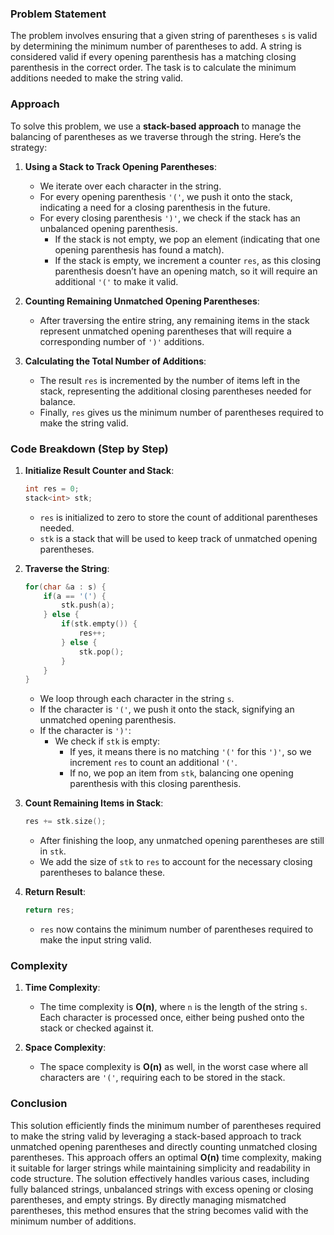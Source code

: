 ### Problem Statement

The problem involves ensuring that a given string of parentheses `s` is valid by determining the minimum number of parentheses to add. A string is considered valid if every opening parenthesis has a matching closing parenthesis in the correct order. The task is to calculate the minimum additions needed to make the string valid.

### Approach

To solve this problem, we use a **stack-based approach** to manage the balancing of parentheses as we traverse through the string. Here’s the strategy:

1. **Using a Stack to Track Opening Parentheses**:
   - We iterate over each character in the string.
   - For every opening parenthesis `'('`, we push it onto the stack, indicating a need for a closing parenthesis in the future.
   - For every closing parenthesis `')'`, we check if the stack has an unbalanced opening parenthesis.
     - If the stack is not empty, we pop an element (indicating that one opening parenthesis has found a match).
     - If the stack is empty, we increment a counter `res`, as this closing parenthesis doesn’t have an opening match, so it will require an additional `'('` to make it valid.

2. **Counting Remaining Unmatched Opening Parentheses**:
   - After traversing the entire string, any remaining items in the stack represent unmatched opening parentheses that will require a corresponding number of `')'` additions.

3. **Calculating the Total Number of Additions**:
   - The result `res` is incremented by the number of items left in the stack, representing the additional closing parentheses needed for balance.
   - Finally, `res` gives us the minimum number of parentheses required to make the string valid.

### Code Breakdown (Step by Step)

1. **Initialize Result Counter and Stack**:
   ```cpp
   int res = 0;
   stack<int> stk;
   ```
   - `res` is initialized to zero to store the count of additional parentheses needed.
   - `stk` is a stack that will be used to keep track of unmatched opening parentheses.

2. **Traverse the String**:
   ```cpp
   for(char &a : s) {
       if(a == '(') {
           stk.push(a);
       } else {
           if(stk.empty()) {
               res++;
           } else {
               stk.pop();
           }
       }
   }
   ```
   - We loop through each character in the string `s`.
   - If the character is `'('`, we push it onto the stack, signifying an unmatched opening parenthesis.
   - If the character is `')'`:
     - We check if `stk` is empty:
       - If yes, it means there is no matching `'('` for this `')'`, so we increment `res` to count an additional `'('`.
       - If no, we pop an item from `stk`, balancing one opening parenthesis with this closing parenthesis.

3. **Count Remaining Items in Stack**:
   ```cpp
   res += stk.size();
   ```
   - After finishing the loop, any unmatched opening parentheses are still in `stk`.
   - We add the size of `stk` to `res` to account for the necessary closing parentheses to balance these.

4. **Return Result**:
   ```cpp
   return res;
   ```
   - `res` now contains the minimum number of parentheses required to make the input string valid.

### Complexity

1. **Time Complexity**:
   - The time complexity is **O(n)**, where `n` is the length of the string `s`. Each character is processed once, either being pushed onto the stack or checked against it.

2. **Space Complexity**:
   - The space complexity is **O(n)** as well, in the worst case where all characters are `'('`, requiring each to be stored in the stack.

### Conclusion

This solution efficiently finds the minimum number of parentheses required to make the string valid by leveraging a stack-based approach to track unmatched opening parentheses and directly counting unmatched closing parentheses. This approach offers an optimal **O(n)** time complexity, making it suitable for larger strings while maintaining simplicity and readability in code structure. The solution effectively handles various cases, including fully balanced strings, unbalanced strings with excess opening or closing parentheses, and empty strings. By directly managing mismatched parentheses, this method ensures that the string becomes valid with the minimum number of additions.